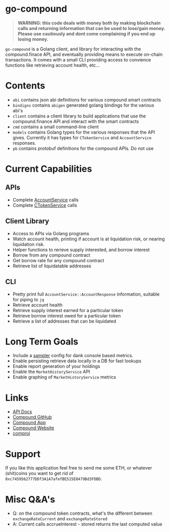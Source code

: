 # go-compound

> **WARNING: this code deals with money both by making blockchain calls and returning information that can be used to lose/gain money. Please use cautiously and dont come complaining if you end up losing money.**

`go-compound` is a Golang client, and library for interacting with the compound.finace API, and eventually providing means to execute on-chain transactions. It comes with a small CLI providing access to convience functions like retrieving account health, etc...

# Contents

* `abi` contains json abi definitions for various compound smart contracts
* `bindigns` contains `abigen` generated golang bindings for the various abi's
* `client` contains a client library to build applications that use the compound.finance API and interact with the smart contracts
* `cmd` contains a small command-line client
* `models` contains Golang types for the various responses that the API gives. Currently it has types for `CTokenService` and `AccountService` responses.
* `pb` contains protobuf definitions for the compound APIs. Do not use

# Current Capabilities

## APIs

* Complete [AccountService](https://compound.finance/developers/api#AccountService) calls
* Complete [CTokenService](https://compound.finance/developers/api#CTokenService) calls

## Client Library

* Access to APIs via Golang programs
* Watch account health, printing if account is at liquidation risk, or nearing liquidation risk.
* Helper functions to rerieve supply interested, and borrow interest
* Borrow from any compound contract
* Get borrow rate for any compound contract
* Retrieve list of liquidatable addresses

## CLI

* Pretty print full  `AccountService::AccountResponse` information, suitable for piping to `jq`
* Retrieve account health
* Retrieve supply interest earned for a particular token
* Retrieve borrow interest owed for a particular token
* Retrieve a list of addresses that can be liquidated

# Long Term Goals

* Include a [sampler](https://github.com/sqshq/sampler) config for dank console based metrics.
* Enable persisting retrieve data locally in a DB for fast lookups
* Enable report generation of your holdings
* Enable the `MarketHistoryService` API
* Enable graphing of `MarketHistoryService` metrics

# Links

* [API Docs](https://compound.finance/developers/api)
* [Compound GitHub](https://github.com/compound-finance/)
* [Compound App](https://app.compound.finance/)
* [Compound Website](https://compound.finance/)
* [comproi](https://www.comproi.com/#)

# Support

If you like this application feel free to send me some ETH, or whatever (shit)coins you want to get rid of `0xc7459562777DDf3A1A7afefBE515E8479Bd3FDBD`.

# Misc Q&A's

* Q: on the compound token contracts, what's the different between `exchangeRateCurrent` and `exchangeRateStored`
* A: Current calls accrueInterest - stored returns the last computed value
